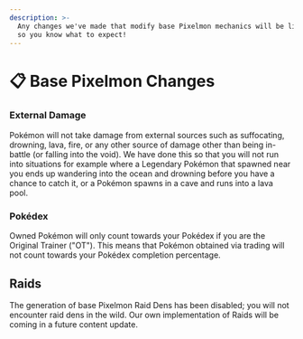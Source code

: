 ```yaml
---
description: >-
  Any changes we've made that modify base Pixelmon mechanics will be listed here
  so you know what to expect!
---
```


# 📋 Base Pixelmon Changes

### External Damage

Pokémon will not take damage from external sources such as suffocating, drowning, lava, fire, or any other source of damage other than being in-battle (or falling into the void). We have done this so that you will not run into situations for example where a Legendary Pokémon that spawned near you ends up wandering into the ocean and drowning before you have a chance to catch it, or a Pokémon spawns in a cave and runs into a lava pool.

### Pokédex

Owned Pokémon will only count towards your Pokédex if you are the Original Trainer ("OT"). This means that Pokémon obtained via trading will not count towards your Pokédex completion percentage.

## Raids

The generation of base Pixelmon Raid Dens has been disabled; you will not encounter raid dens in the wild. Our own implementation of Raids will be coming in a future content update.
